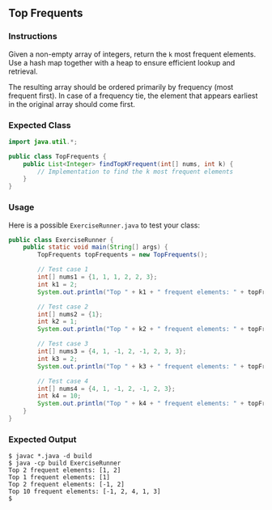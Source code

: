 ## Top Frequents

### Instructions

Given a non-empty array of integers, return the `k` most frequent elements. Use a hash map together with a heap to ensure efficient lookup and retrieval.

The resulting array should be ordered primarily by frequency (most frequent first). In case of a frequency tie, the element that appears earliest in the original array should come first.

### Expected Class

```java
import java.util.*;

public class TopFrequents {
    public List<Integer> findTopKFrequent(int[] nums, int k) {
        // Implementation to find the k most frequent elements
    }
}
```

### Usage

Here is a possible `ExerciseRunner.java` to test your class:

```java
public class ExerciseRunner {
    public static void main(String[] args) {
        TopFrequents topFrequents = new TopFrequents();

        // Test case 1
        int[] nums1 = {1, 1, 1, 2, 2, 3};
        int k1 = 2;
        System.out.println("Top " + k1 + " frequent elements: " + topFrequents.findTopKFrequent(nums1, k1));

        // Test case 2
        int[] nums2 = {1};
        int k2 = 1;
        System.out.println("Top " + k2 + " frequent elements: " + topFrequents.findTopKFrequent(nums2, k2));

        // Test case 3
        int[] nums3 = {4, 1, -1, 2, -1, 2, 3, 3};
        int k3 = 2;
        System.out.println("Top " + k3 + " frequent elements: " + topFrequents.findTopKFrequent(nums3, k3));

        // Test case 4
        int[] nums4 = {4, 1, -1, 2, -1, 2, 3};
        int k4 = 10;
        System.out.println("Top " + k4 + " frequent elements: " + topFrequents.findTopKFrequent(nums4, k4));
    }
}
```

### Expected Output

```shell
$ javac *.java -d build
$ java -cp build ExerciseRunner
Top 2 frequent elements: [1, 2]
Top 1 frequent elements: [1]
Top 2 frequent elements: [-1, 2]
Top 10 frequent elements: [-1, 2, 4, 1, 3]
$
```
